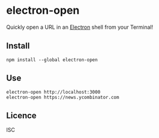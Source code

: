 # electron-open

Quickly open a URL in an [Electron](http://electron.atom.io) shell from your Terminal!

## Install

    npm install --global electron-open

## Use

    electron-open http://localhost:3000
    electron-open https://news.ycombinator.com

## Licence

ISC

